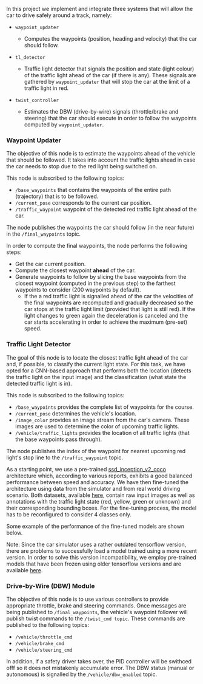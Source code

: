 In this project we implement and integrate three systems that will allow the car to drive safely around a track, namely:

* `waypoint_updater`
    * Computes the waypoints (position, heading and velocity) that the car should follow.
    
* `tl_detector`
    * Traffic light detector that signals the position and state (light colour) of the traffic light ahead of the car (if there is any). These signals are gathered by `waypoint_updater` that will stop the car at the limit of a traffic light in red.
    
* `twist_controller`
    * Estimates the DBW (drive-by-wire) signals (throttle/brake and steering) that the car should execute in order to follow the waypoints computed by `waypoint_updater`.
    
### Waypoint Updater

The objective of this node is to estimate the waypoints ahead of the vehicle that should be followed. It takes into account the traffic lights ahead in case the car needs to stop due to the red light being switched on.

This node is subscribed to the following topics:

* `/base_waypoints` that contains the waypoints of the entire path (trajectory) that is to be followed.
* `/current_pose` corresponds to the current car position.
* `/traffic_waypoint` waypoint of the detected red traffic light ahead of the car.

The node publishes the waypoints the car should follow (in the near future) in the `/final_waypoints` topic.

In order to compute the final waypoints, the node performs the following steps:

* Get the car current position.
* Compute the closest waypoint **ahead** of the car.
* Generate waypoints to follow by slicing the base waypoints from the closest waypoint (computed in the previous step) to the farthest waypoints to consider (200 waypoints by default).
    * If the a red traffic light is signalled ahead of the car the velocities of the final waypoints are recomputed and gradually decreased so the car stops at the traffic light limit (provided that light is still red). If the light changes to green again the deceleration is canceled and the car starts accelerating in order to achieve the maximum (pre-set) speed.
    
### Traffic Light Detector
 
The goal of this node is to locate the closest traffic light ahead of the car and, if possible, to classify the current light state. For this task, we have opted for a CNN-based approach that performs both the location (detects the traffic light on the input image) and the classification (what state the detected traffic light is in).

This node is subscribed to the following topics:

* `/base_waypoints` provides the complete list of waypoints for the course.
* `/current_pose` determines the vehicle's location.
* `/image_color` provides an image stream from the car's camera. These images are used to determine the color of upcoming traffic lights.
* `/vehicle/traffic_lights` provides the location of all traffic lights (that the base waypoints pass through).
 
The node publishes the index of the waypoint for nearest upcoming red light's stop line to the `/traffic_waypoint` topic.
 
As a starting point, we use a pre-trained [ssd_inception_v2_coco](https://github.com/tensorflow/models/blob/master/research/object_detection/g3doc/detection_model_zoo.md) architecture which, according to various reports, exhibits a good balanced performance between speed and accuracy. We have then fine-tuned the architecture using data from the simulator and from real world driving scenario. Both datasets, available [here](https://github.com/coldKnight/TrafficLight_Detection-TensorFlowAPI), contain raw input images as well as annotations with the traffic light state (red, yellow, green or unknown) and their corresponding bounding boxes. For the fine-tuning process, the model has to be reconfigured to consider 4 classes only.
 
Some example of the performance of the fine-tuned models are shown below.

Note: Since the car simulator uses a rather outdated tensorflow version, there are problems to successfully load a model trained using a more recent version. In order to solve this version incompatibility, we employ pre-trained models that have been frozen using older tensorflow versions and are available [here](https://github.com/mkoehnke/CarND-Capstone/tree/master/data/traffic_light_detection_model).


### Drive-by-Wire (DBW) Module

The objective of this node is to use various controllers to provide appropriate throttle, brake and steering commands. Once messages are being published to `/final_waypoints`, the vehicle's waypoint follower will publish twist commands to the `/twist_cmd topic`. These commands are published to the following topics:

* `/vehicle/throttle_cmd`
* `/vehicle/brake_cmd`
* `/vehicle/steering_cmd`

In addition, if a safety driver takes over, the PID controller will be swithced offf so it does not mistakenly accumulate error. The DBW status (manual or autonomous) is signalled by the `/vehicle/dbw_enabled` topic.



